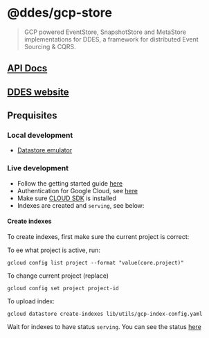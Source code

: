 # @ddes/gcp-store

> GCP powered EventStore, SnapshotStore and MetaStore implementations for DDES, a framework for distributed Event Sourcing & CQRS.

## [API Docs](https://ddes.io/docs/)

## [DDES website](https://ddes.io)

## Prequisites

### Local development

- [Datastore emulator](https://cloud.google.com/datastore/docs/tools/datastore-emulator)

### Live development

- Follow the getting started guide [here](https://cloud.google.com/datastore/docs/activate)
- Authentication for Google Cloud, see [here](https://cloud.google.com/docs/authentication/getting-started)
- Make sure [CLOUD SDK](https://cloud.google.com/sdk/) is installed
- Indexes are created and `serving`, see below:

#### Create indexes

To create indexes, first make sure the current project is correct:

To ee what project is active, run:

```
gcloud config list project --format "value(core.project)"
```

To change current project (replace)

```
gcloud config set project project-id
```

To upload index:

```
gcloud datastore create-indexes lib/utils/gcp-index-config.yaml
```

Wait for indexes to have status `serving`. You can see the status [here](https://console.cloud.google.com/datastore/indexes)
